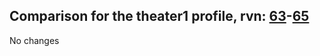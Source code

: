 ## Comparison for the theater1 profile, rvn: [63](https://github.com/PRO100KatYT/FortniteProfileRevisions/tree/main/profiles/theater1/63%20theater1.json)-[65](https://github.com/PRO100KatYT/FortniteProfileRevisions/tree/main/profiles/theater1/65%20theater1.json)

No changes
